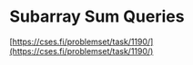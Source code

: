 # Subarray Sum Queries

[https://cses.fi/problemset/task/1190/](https://cses.fi/problemset/task/1190/)